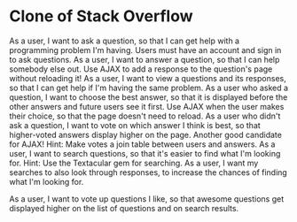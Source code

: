Clone of Stack Overflow
================

As a user, I want to ask a question, so that I can get help with a programming problem I'm having. Users must have an account and sign in to ask questions.
As a user, I want to answer a question, so that I can help somebody else out. Use AJAX to add a response to the question's page without reloading it!
As a user, I want to view a questions and its responses, so that I can get help if I'm having the same problem.
As a user who asked a question, I want to choose the best answer, so that it is displayed before the other answers and future users see it first. Use AJAX when the user makes their choice, so that the page doesn't need to reload.
As a user who didn't ask a question, I want to vote on which answer I think is best, so that higher-voted answers display higher on the page. Another good candidate for AJAX! Hint: Make votes a join table between users and answers.
As a user, I want to search questions, so that it's easier to find what I'm looking for. Hint: Use the Textacular gem for searching.
As a user, I want my searches to also look through responses, to increase the chances of finding what I'm looking for.

As a user, I want to vote up questions I like, so that awesome questions get displayed higher on the list of questions and on search results.
